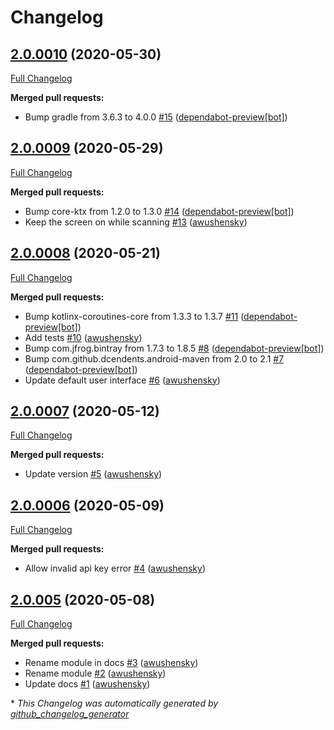 # Changelog

## [2.0.0010](https://github.com/getbouncer/scan-ui-android/tree/2.0.0010) (2020-05-30)

[Full Changelog](https://github.com/getbouncer/scan-ui-android/compare/2.0.0009...2.0.0010)

**Merged pull requests:**

- Bump gradle from 3.6.3 to 4.0.0 [\#15](https://github.com/getbouncer/scan-ui-android/pull/15) ([dependabot-preview[bot]](https://github.com/apps/dependabot-preview))

## [2.0.0009](https://github.com/getbouncer/scan-ui-android/tree/2.0.0009) (2020-05-29)

[Full Changelog](https://github.com/getbouncer/scan-ui-android/compare/2.0.0008...2.0.0009)

**Merged pull requests:**

- Bump core-ktx from 1.2.0 to 1.3.0 [\#14](https://github.com/getbouncer/scan-ui-android/pull/14) ([dependabot-preview[bot]](https://github.com/apps/dependabot-preview))
- Keep the screen on while scanning [\#13](https://github.com/getbouncer/scan-ui-android/pull/13) ([awushensky](https://github.com/awushensky))

## [2.0.0008](https://github.com/getbouncer/scan-ui-android/tree/2.0.0008) (2020-05-21)

[Full Changelog](https://github.com/getbouncer/scan-ui-android/compare/2.0.0007...2.0.0008)

**Merged pull requests:**

- Bump kotlinx-coroutines-core from 1.3.3 to 1.3.7 [\#11](https://github.com/getbouncer/scan-ui-android/pull/11) ([dependabot-preview[bot]](https://github.com/apps/dependabot-preview))
- Add tests [\#10](https://github.com/getbouncer/scan-ui-android/pull/10) ([awushensky](https://github.com/awushensky))
- Bump com.jfrog.bintray from 1.7.3 to 1.8.5 [\#8](https://github.com/getbouncer/scan-ui-android/pull/8) ([dependabot-preview[bot]](https://github.com/apps/dependabot-preview))
- Bump com.github.dcendents.android-maven from 2.0 to 2.1 [\#7](https://github.com/getbouncer/scan-ui-android/pull/7) ([dependabot-preview[bot]](https://github.com/apps/dependabot-preview))
- Update default user interface [\#6](https://github.com/getbouncer/scan-ui-android/pull/6) ([awushensky](https://github.com/awushensky))

## [2.0.0007](https://github.com/getbouncer/scan-ui-android/tree/2.0.0007) (2020-05-12)

[Full Changelog](https://github.com/getbouncer/scan-ui-android/compare/2.0.0006...2.0.0007)

**Merged pull requests:**

- Update version [\#5](https://github.com/getbouncer/scan-ui-android/pull/5) ([awushensky](https://github.com/awushensky))

## [2.0.0006](https://github.com/getbouncer/scan-ui-android/tree/2.0.0006) (2020-05-09)

[Full Changelog](https://github.com/getbouncer/scan-ui-android/compare/2.0.005...2.0.0006)

**Merged pull requests:**

- Allow invalid api key error [\#4](https://github.com/getbouncer/scan-ui-android/pull/4) ([awushensky](https://github.com/awushensky))

## [2.0.005](https://github.com/getbouncer/scan-ui-android/tree/2.0.005) (2020-05-08)

[Full Changelog](https://github.com/getbouncer/scan-ui-android/compare/0904ef185c19491c25b73c61eb8a22bed1eecb75...2.0.005)

**Merged pull requests:**

- Rename module in docs [\#3](https://github.com/getbouncer/scan-ui-android/pull/3) ([awushensky](https://github.com/awushensky))
- Rename module [\#2](https://github.com/getbouncer/scan-ui-android/pull/2) ([awushensky](https://github.com/awushensky))
- Update docs [\#1](https://github.com/getbouncer/scan-ui-android/pull/1) ([awushensky](https://github.com/awushensky))



\* *This Changelog was automatically generated by [github_changelog_generator](https://github.com/github-changelog-generator/github-changelog-generator)*
